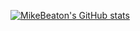 [![MikeBeaton's GitHub stats](https://github-readme-stats.vercel.app/api?username=MikeBeaton)](https://github.com/MikeBeaton)
